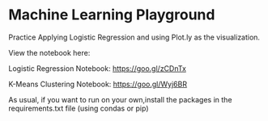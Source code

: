 # Machine Learning Playground

Practice Applying Logistic Regression and using Plot.ly as the visualization. 


View the notebook here:

Logistic Regression Notebook: https://goo.gl/zCDnTx

K-Means Clustering Notebook: https://goo.gl/Wyj6BR



As usual, if you want to run on your own,install the packages in the requirements.txt file (using condas or pip) 
